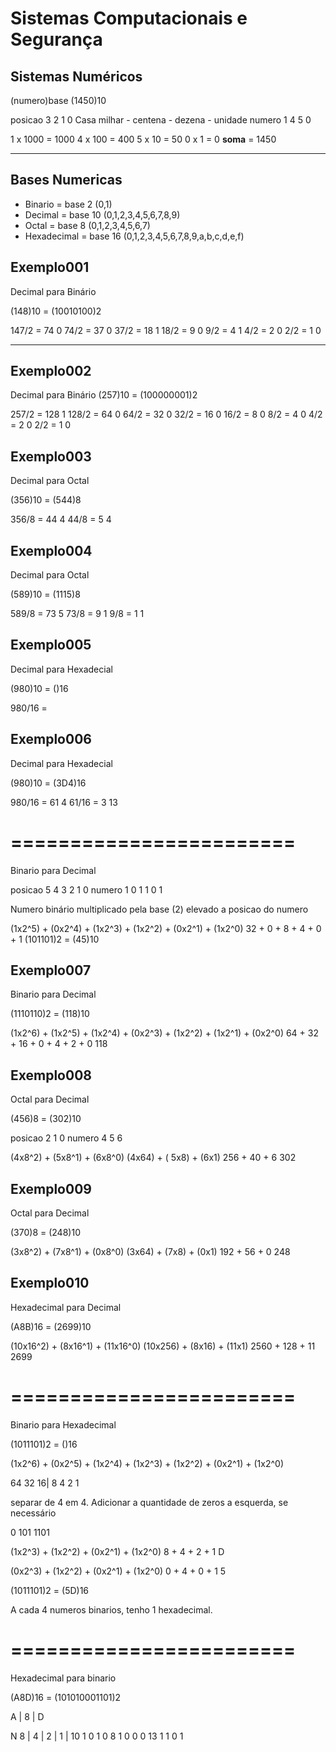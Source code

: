 # Sistemas Computacionais e Segurança

## Sistemas Numéricos

(numero)base
(1450)10


posicao     3         2        1         0
Casa      milhar - centena - dezena - unidade
numero      1         4         5        0

1 x 1000 = 1000
4 x 100 =   400
5 x 10 =     50
0 x 1 =       0
**soma** = 1450

---
## Bases Numericas 

- Binario = base 2 (0,1)
- Decimal = base 10 (0,1,2,3,4,5,6,7,8,9)
- Octal = base 8 (0,1,2,3,4,5,6,7)
- Hexadecimal = base 16 (0,1,2,3,4,5,6,7,8,9,a,b,c,d,e,f)

## Exemplo001
Decimal para Binário

(148)10 = (10010100)2

147/2 = 74
0 74/2 = 37
0 37/2 = 18
1 18/2 = 9
0 9/2 = 4
1 4/2 = 2
0 2/2 = 1
0

---
## Exemplo002
Decimal para Binário
(257)10 = (100000001)2

257/2 = 128
1 128/2 = 64
0 64/2 = 32
0 32/2 = 16
0 16/2 = 8
0 8/2 = 4
0 4/2 = 2
0 2/2 = 1
0

## Exemplo003
Decimal para Octal

(356)10 = (544)8

356/8 = 44
4 44/8 = 5
4

## Exemplo004
Decimal para Octal

(589)10 = (1115)8

589/8 = 73
5 73/8 = 9
1 9/8 = 1
1

## Exemplo005
Decimal para Hexadecial

(980)10 = ()16

980/16 = 


## Exemplo006
Decimal para Hexadecial

(980)10 = (3D4)16

980/16 = 61
4 61/16 = 3
13

========================
========================

Binario para Decimal

posicao     5         4         3        2         1      0
numero      1         0         1        1         0      1

Numero binário multiplicado pela base (2) elevado a posicao do numero

(1x2^5) + (0x2^4) + (1x2^3) + (1x2^2) + (0x2^1) + (1x2^0)
32 + 0 + 8 + 4 + 0 + 1
(101101)2 = (45)10


## Exemplo007
Binario para Decimal

(1110110)2 = (118)10

(1x2^6) + (1x2^5) + (1x2^4) + (0x2^3) + (1x2^2) + (1x2^1) + (0x2^0)
64 + 32 + 16 + 0 + 4 + 2 + 0
118

## Exemplo008
Octal para Decimal

(456)8 = (302)10

posicao            2         1      0
numero             4         5      6

(4x8^2) + (5x8^1) + (6x8^0)
(4x64) + ( 5x8) + (6x1)
256 + 40 + 6
302

## Exemplo009
Octal para Decimal

(370)8 = (248)10

(3x8^2) + (7x8^1) + (0x8^0)
(3x64) + (7x8) + (0x1)
192 + 56 + 0
248

## Exemplo010
Hexadecimal para Decimal

(A8B)16 = (2699)10

(10x16^2) + (8x16^1) + (11x16^0)
(10x256) + (8x16) + (11x1)
2560 + 128 + 11
2699


========================
========================

Binario para Hexadecimal 

(1011101)2 = ()16

(1x2^6) + (0x2^5) + (1x2^4) + (1x2^3) + (1x2^2) + (0x2^1) + (1x2^0)

64 32 16| 8 4 2 1 


separar de 4 em 4. Adicionar a quantidade de zeros a esquerda, se necessário

0 101    1101

(1x2^3) + (1x2^2) + (0x2^1) + (1x2^0)
8 + 4 + 2 + 1
D

(0x2^3) + (1x2^2) + (0x2^1) + (1x2^0)
0 + 4 + 0  + 1
5

(1011101)2 = (5D)16

A cada 4 numeros binarios, tenho 1 hexadecimal.

========================
========================

Hexadecimal para binario 

(A8D)16 = (101010001101)2

A | 8 | D 

N   8 | 4 | 2 | 1 |
10  1   0   1   0
8   1   0   0   0
13  1   1   0   1


